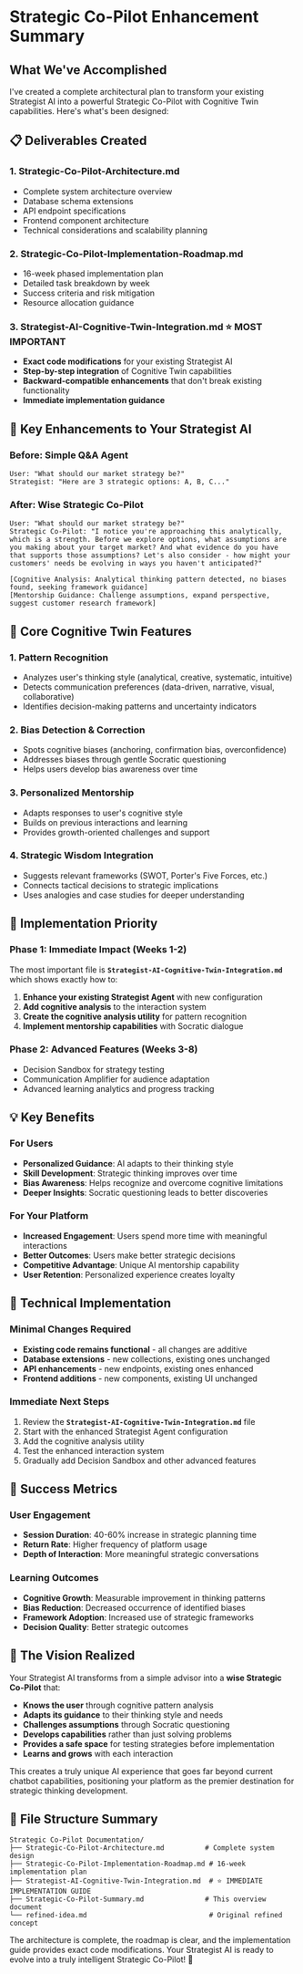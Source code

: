 # Strategic Co-Pilot Enhancement Summary

## What We've Accomplished

I've created a complete architectural plan to transform your existing Strategist AI into a powerful Strategic Co-Pilot with Cognitive Twin capabilities. Here's what's been designed:

## 📋 Deliverables Created

### 1. **Strategic-Co-Pilot-Architecture.md**
- Complete system architecture overview
- Database schema extensions
- API endpoint specifications
- Frontend component architecture
- Technical considerations and scalability planning

### 2. **Strategic-Co-Pilot-Implementation-Roadmap.md**
- 16-week phased implementation plan
- Detailed task breakdown by week
- Success criteria and risk mitigation
- Resource allocation guidance

### 3. **Strategist-AI-Cognitive-Twin-Integration.md** ⭐ **MOST IMPORTANT**
- **Exact code modifications** for your existing Strategist AI
- **Step-by-step integration** of Cognitive Twin capabilities
- **Backward-compatible enhancements** that don't break existing functionality
- **Immediate implementation guidance**

## 🎯 Key Enhancements to Your Strategist AI

### Before: Simple Q&A Agent
```
User: "What should our market strategy be?"
Strategist: "Here are 3 strategic options: A, B, C..."
```

### After: Wise Strategic Co-Pilot
```
User: "What should our market strategy be?"
Strategic Co-Pilot: "I notice you're approaching this analytically, which is a strength. Before we explore options, what assumptions are you making about your target market? And what evidence do you have that supports those assumptions? Let's also consider - how might your customers' needs be evolving in ways you haven't anticipated?"

[Cognitive Analysis: Analytical thinking pattern detected, no biases found, seeking framework guidance]
[Mentorship Guidance: Challenge assumptions, expand perspective, suggest customer research framework]
```

## 🧠 Core Cognitive Twin Features

### 1. **Pattern Recognition**
- Analyzes user's thinking style (analytical, creative, systematic, intuitive)
- Detects communication preferences (data-driven, narrative, visual, collaborative)
- Identifies decision-making patterns and uncertainty indicators

### 2. **Bias Detection & Correction**
- Spots cognitive biases (anchoring, confirmation bias, overconfidence)
- Addresses biases through gentle Socratic questioning
- Helps users develop bias awareness over time

### 3. **Personalized Mentorship**
- Adapts responses to user's cognitive style
- Builds on previous interactions and learning
- Provides growth-oriented challenges and support

### 4. **Strategic Wisdom Integration**
- Suggests relevant frameworks (SWOT, Porter's Five Forces, etc.)
- Connects tactical decisions to strategic implications
- Uses analogies and case studies for deeper understanding

## 🚀 Implementation Priority

### **Phase 1: Immediate Impact (Weeks 1-2)**
The most important file is **`Strategist-AI-Cognitive-Twin-Integration.md`** which shows exactly how to:

1. **Enhance your existing Strategist Agent** with new configuration
2. **Add cognitive analysis** to the interaction system
3. **Create the cognitive analysis utility** for pattern recognition
4. **Implement mentorship capabilities** with Socratic dialogue

### **Phase 2: Advanced Features (Weeks 3-8)**
- Decision Sandbox for strategy testing
- Communication Amplifier for audience adaptation
- Advanced learning analytics and progress tracking

## 💡 Key Benefits

### For Users
- **Personalized Guidance**: AI adapts to their thinking style
- **Skill Development**: Strategic thinking improves over time
- **Bias Awareness**: Helps recognize and overcome cognitive limitations
- **Deeper Insights**: Socratic questioning leads to better discoveries

### For Your Platform
- **Increased Engagement**: Users spend more time with meaningful interactions
- **Better Outcomes**: Users make better strategic decisions
- **Competitive Advantage**: Unique AI mentorship capability
- **User Retention**: Personalized experience creates loyalty

## 🔧 Technical Implementation

### Minimal Changes Required
- **Existing code remains functional** - all changes are additive
- **Database extensions** - new collections, existing ones unchanged
- **API enhancements** - new endpoints, existing ones enhanced
- **Frontend additions** - new components, existing UI unchanged

### Immediate Next Steps
1. Review the **`Strategist-AI-Cognitive-Twin-Integration.md`** file
2. Start with the enhanced Strategist Agent configuration
3. Add the cognitive analysis utility
4. Test the enhanced interaction system
5. Gradually add Decision Sandbox and other advanced features

## 🎯 Success Metrics

### User Engagement
- **Session Duration**: 40-60% increase in strategic planning time
- **Return Rate**: Higher frequency of platform usage
- **Depth of Interaction**: More meaningful strategic conversations

### Learning Outcomes
- **Cognitive Growth**: Measurable improvement in thinking patterns
- **Bias Reduction**: Decreased occurrence of identified biases
- **Framework Adoption**: Increased use of strategic frameworks
- **Decision Quality**: Better strategic outcomes

## 🌟 The Vision Realized

Your Strategist AI transforms from a simple advisor into a **wise Strategic Co-Pilot** that:

- **Knows the user** through cognitive pattern analysis
- **Adapts its guidance** to their thinking style and needs
- **Challenges assumptions** through Socratic questioning
- **Develops capabilities** rather than just solving problems
- **Provides a safe space** for testing strategies before implementation
- **Learns and grows** with each interaction

This creates a truly unique AI experience that goes far beyond current chatbot capabilities, positioning your platform as the premier destination for strategic thinking development.

## 📁 File Structure Summary

```
Strategic Co-Pilot Documentation/
├── Strategic-Co-Pilot-Architecture.md          # Complete system design
├── Strategic-Co-Pilot-Implementation-Roadmap.md # 16-week implementation plan
├── Strategist-AI-Cognitive-Twin-Integration.md  # ⭐ IMMEDIATE IMPLEMENTATION GUIDE
├── Strategic-Co-Pilot-Summary.md               # This overview document
└── refined-idea.md                              # Original refined concept
```

The architecture is complete, the roadmap is clear, and the implementation guide provides exact code modifications. Your Strategist AI is ready to evolve into a truly intelligent Strategic Co-Pilot! 🚀